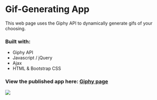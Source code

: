 # Gif-Generating App
This web page uses the Giphy API to dynamically generate gifs of your choosing.

### Built with:
* Giphy API
* Javascript / jQuery
* Ajax
* HTML & Bootstrap CSS

### View the published app here: [Giphy page](https://elmather89.github.io/06-giphy/)
![](https://media1.giphy.com/media/iJbHlg4JgV5bEtniT8/200w.webp?cid=790b76115d12659941427a454d00b60e&rid=200w.webp)